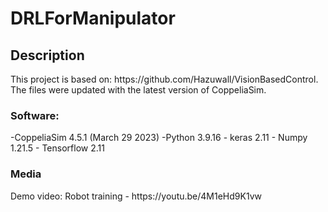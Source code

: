 <h1> DRLForManipulator </h1>
<h2> Description </h2>
This project is based on: https://github.com/Hazuwall/VisionBasedControl. The files were updated with the latest version of CoppeliaSim.
<h3> Software: </h3>
-CoppeliaSim 4.5.1 (March 29 2023)
-Python 3.9.16
- keras 2.11
- Numpy 1.21.5
- Tensorflow 2.11 
<h3> Media </h3>
Demo video: Robot training - https://youtu.be/4M1eHd9K1vw
